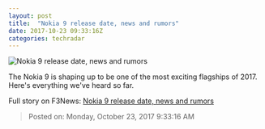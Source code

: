 ```yaml
---
layout: post
title:  "Nokia 9 release date, news and rumors"
date: 2017-10-23 09:33:16Z
categories: techradar
---
```


![Nokia 9 release date, news and rumors](http://cdn.mos.cms.futurecdn.net/DGmNGvipCB7MKGh7zomsGF-1200-80.jpg)

The Nokia 9 is shaping up to be one of the most exciting flagships of 2017. Here's everything we've heard so far.


Full story on F3News: [Nokia 9 release date, news and rumors](http://www.f3nws.com/n/4sRrRE)

> Posted on: Monday, October 23, 2017 9:33:16 AM
